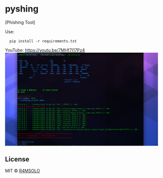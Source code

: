 # pyshing
[Phishing Tool]

Use:
```
  pip install -r requirements.txt
```
 YouTube: https://youtu.be/7MHf7I17Pz4
 ![](img/phishing.png)

## License

MIT © [R4MSOLO](https://r4msolo.github.io)<br/>
